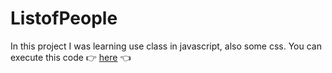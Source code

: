 # ListofPeople
In this project I was learning use class in javascript, also some css.
You can execute this code 👉 [here](https://rikardo816.github.io/ListofPeople/) 👈
